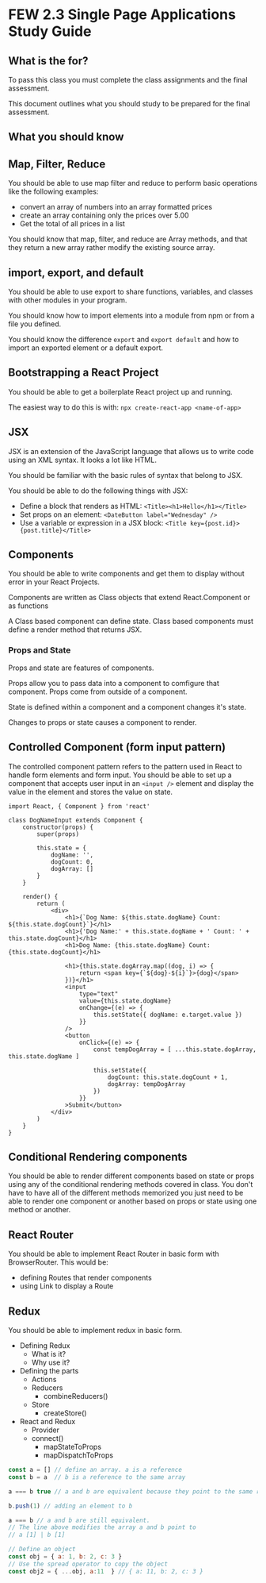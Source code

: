 # FEW 2.3 Single Page Applications Study Guide 

## What is the for? 

To pass this class you must complete the class assignments and the final assessment. 

This document outlines what you should study to be prepared for the final assessment. 

## What you should know

## Map, Filter, Reduce

You should be able to use map filter and reduce to perform basic operations like the following examples: 

- convert an array of numbers into an array formatted prices
- create an array containing only the prices over 5.00
- Get the total of all prices in a list

You should know that map, filter, and reduce are Array methods, and that they return a new array rather modify the existing source array.

## import, export, and default 

You should be able to use export to share functions, variables, and classes with other modules in your program. 

You should know how to import elements into a module from npm or from a file you defined. 

You should know the difference `export` and `export default` and how to import an exported element or a default export. 

## Bootstrapping a React Project

You should be able to get a boilerplate React project up and running. 

The easiest way to do this is with: `npx create-react-app <name-of-app>`

## JSX 

JSX is an extension of the JavaScript language that allows us to write code using an XML syntax. It looks a lot like HTML. 

You should be familiar with the basic rules of syntax that belong to JSX. 

You should be able to do the following things with JSX: 

- Define a block that renders as HTML: `<Title><h1>Hello</h1></Title>`
- Set props on an element: `<DateButton label="Wednesday" />`
- Use a variable or expression in a JSX block: `<Title key={post.id}>{post.title}</Title>`

## Components 

You should be able to write components and get them to display without error in your React Projects. 

Components are written as Class objects that extend React.Component or as functions

A Class based component can define state. Class based components must define a render method that returns JSX.

### Props and State 

Props and state are features of components. 

Props allow you to pass data into a component to comfigure that component. Props come from outside of a component. 

State is defined within a component and a component changes it's state. 

Changes to props or state causes a component to render.

## Controlled Component (form input pattern)

The controlled component pattern refers to the pattern used in React to handle form elements and form input. You should be able to set up a component that accepts user input in an `<input />` element and display the value in the element and stores the value on state. 

```JSX
import React, { Component } from 'react'

class DogNameInput extends Component {
	constructor(props) {
		super(props)
		
		this.state = {
			dogName: '',
			dogCount: 0,
			dogArray: []
		}
	}

	render() {
		return (
			<div>
				<h1>{`Dog Name: ${this.state.dogName} Count: ${this.state.dogCount}`}</h1>
				<h1>{'Dog Name:' + this.state.dogName + ' Count: ' + this.state.dogCount}</h1>
				<h1>Dog Name: {this.state.dogName} Count: {this.state.dogCount}</h1>

				<h1>{this.state.dogArray.map((dog, i) => {
					return <span key={`${dog}-${i}`}>{dog}</span>
				})}</h1>
				<input 
					type="text"
					value={this.state.dogName}
					onChange={(e) => {
						this.setState({ dogName: e.target.value })
					}}
				/>
				<button
					onClick={(e) => {
						const tempDogArray = [ ...this.state.dogArray, this.state.dogName ]
						
						this.setState({ 
							dogCount: this.state.dogCount + 1,
							dogArray: tempDogArray
						})
					}}
				>Submit</button>
			</div>
		)
	}
}
```

## Conditional Rendering components

You should be able to render different components based on state or props using any of the conditional rendering methods covered in class. You don't have to have all of the different methods memorized you just need to be able to render one component or another based on props or state using one method or another. 

## React Router

You should be able to implement React Router in basic form with BrowserRouter. This would be: 

- defining Routes that render components
- using Link to display a Route

## Redux 

You should be able to implement redux in basic form. 

- Defining Redux
	- What is it?
	- Why use it? 
- Defining the parts
	- Actions
	- Reducers
		- combineReducers()
	- Store
		- createStore()
- React and Redux
	- Provider
	- connect()
		- mapStateToProps
		- mapDispatchToProps
		
		

```js
const a = [] // define an array. a is a reference
const b = a  // b is a reference to the same array

a === b true // a and b are equivalent because they point to the same reference

b.push(1) // adding an element to b 

a === b // a and b are still equivalent. 
// The line above modifies the array a and b point to 
// a [1] | b [1]

// Define an object
const obj = { a: 1, b: 2, c: 3 }
// Use the spread operator to copy the object
const obj2 = { ...obj, a:11  } // { a: 11, b: 2, c: 3 } 
```
